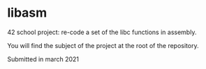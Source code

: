 # libasm

42 school project: re-code a set of the libc functions in assembly.

You will find the subject of the project at the root of the repository.

Submitted in march 2021
